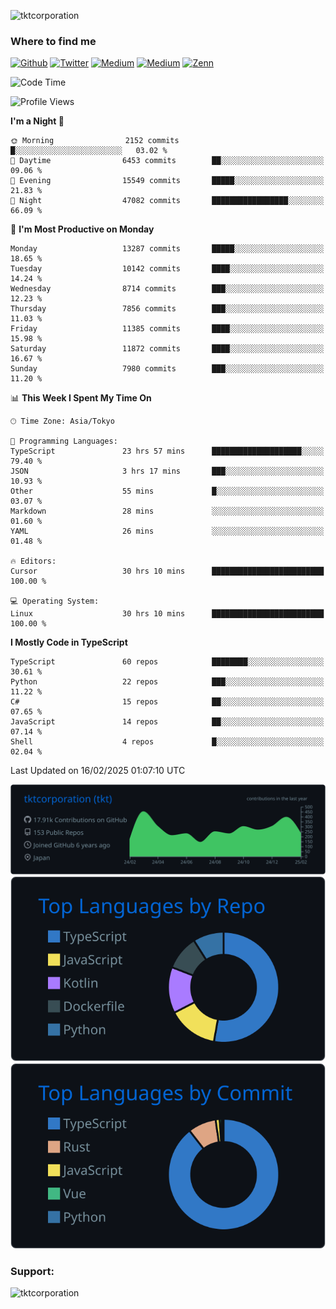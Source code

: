 <p align="left"> <img src="https://komarev.com/ghpvc/?username=tktcorporation&label=Profile%20views&color=0e75b6&style=flat" alt="tktcorporation" /> </p>

<h3>Where to find me</h3>
<p>
<a href="https://github.com/tktcorporation" target="_blank"><img alt="Github" src="https://img.shields.io/badge/GitHub-%2312100E.svg?&style=for-the-badge&logo=Github&logoColor=white" /></a>
<a href="https://twitter.com/tktcorporation" target="_blank"><img alt="Twitter" src="https://img.shields.io/badge/twitter-%231DA1F2.svg?&style=for-the-badge&logo=twitter&logoColor=white" /></a>
<a href="https://www.linkedin.com/in/tktcorporation" target="_blank"><img alt="Medium" src="https://img.shields.io/badge/linkdin-0a66c2.svg?&style=for-the-badge&logo=linkedin&logoColor=white" /></a>
<a href="https://qiita.com/tktcorporation" target="_blank"><img alt="Medium" src="https://img.shields.io/badge/qiita-55C500.svg?&style=for-the-badge&logo=qiita&logoColor=white" /></a>
<a href="https://zenn.dev/tktcorporation" target="_blank"><img alt="Zenn" src="https://img.shields.io/badge/Zenn-3EA8FF.svg?&style=for-the-badge&logo=Zenn&logoColor=white" /></a>
</p>
  
<!--START_SECTION:waka-->
![Code Time](http://img.shields.io/badge/Code%20Time-2%2C148%20hrs%2044%20mins-blue)

![Profile Views](http://img.shields.io/badge/Profile%20Views-3-blue)

**I'm a Night 🦉** 

```text
🌞 Morning                2152 commits        █░░░░░░░░░░░░░░░░░░░░░░░░   03.02 % 
🌆 Daytime                6453 commits        ██░░░░░░░░░░░░░░░░░░░░░░░   09.06 % 
🌃 Evening                15549 commits       █████░░░░░░░░░░░░░░░░░░░░   21.83 % 
🌙 Night                  47082 commits       █████████████████░░░░░░░░   66.09 % 
```
📅 **I'm Most Productive on Monday** 

```text
Monday                   13287 commits       █████░░░░░░░░░░░░░░░░░░░░   18.65 % 
Tuesday                  10142 commits       ████░░░░░░░░░░░░░░░░░░░░░   14.24 % 
Wednesday                8714 commits        ███░░░░░░░░░░░░░░░░░░░░░░   12.23 % 
Thursday                 7856 commits        ███░░░░░░░░░░░░░░░░░░░░░░   11.03 % 
Friday                   11385 commits       ████░░░░░░░░░░░░░░░░░░░░░   15.98 % 
Saturday                 11872 commits       ████░░░░░░░░░░░░░░░░░░░░░   16.67 % 
Sunday                   7980 commits        ███░░░░░░░░░░░░░░░░░░░░░░   11.20 % 
```


📊 **This Week I Spent My Time On** 

```text
🕑︎ Time Zone: Asia/Tokyo

💬 Programming Languages: 
TypeScript               23 hrs 57 mins      ████████████████████░░░░░   79.40 % 
JSON                     3 hrs 17 mins       ███░░░░░░░░░░░░░░░░░░░░░░   10.93 % 
Other                    55 mins             █░░░░░░░░░░░░░░░░░░░░░░░░   03.07 % 
Markdown                 28 mins             ░░░░░░░░░░░░░░░░░░░░░░░░░   01.60 % 
YAML                     26 mins             ░░░░░░░░░░░░░░░░░░░░░░░░░   01.48 % 

🔥 Editors: 
Cursor                   30 hrs 10 mins      █████████████████████████   100.00 % 

💻 Operating System: 
Linux                    30 hrs 10 mins      █████████████████████████   100.00 % 
```

**I Mostly Code in TypeScript** 

```text
TypeScript               60 repos            ████████░░░░░░░░░░░░░░░░░   30.61 % 
Python                   22 repos            ███░░░░░░░░░░░░░░░░░░░░░░   11.22 % 
C#                       15 repos            ██░░░░░░░░░░░░░░░░░░░░░░░   07.65 % 
JavaScript               14 repos            ██░░░░░░░░░░░░░░░░░░░░░░░   07.14 % 
Shell                    4 repos             █░░░░░░░░░░░░░░░░░░░░░░░░   02.04 % 
```




 Last Updated on 16/02/2025 01:07:10 UTC
<!--END_SECTION:waka-->

[![](https://raw.githubusercontent.com/tktcorporation/tktcorporation/master/profile-summary-card-output/github_dark/0-profile-details.svg)](https://github.com/vn7n24fzkq/github-profile-summary-cards)
[![](https://raw.githubusercontent.com/tktcorporation/tktcorporation/master/profile-summary-card-output/github_dark/1-repos-per-language.svg)](https://github.com/vn7n24fzkq/github-profile-summary-cards) [![](https://raw.githubusercontent.com/tktcorporation/tktcorporation/master/profile-summary-card-output/github_dark/2-most-commit-language.svg)](https://github.com/vn7n24fzkq/github-profile-summary-cards)

<h3 align="left">Support:</h3>
<p><a href="https://www.buymeacoffee.com/tktcorporation"> <img align="left" src="https://cdn.buymeacoffee.com/buttons/v2/default-yellow.png" height="50" width="210" alt="tktcorporation" /></a></p><br><br>
